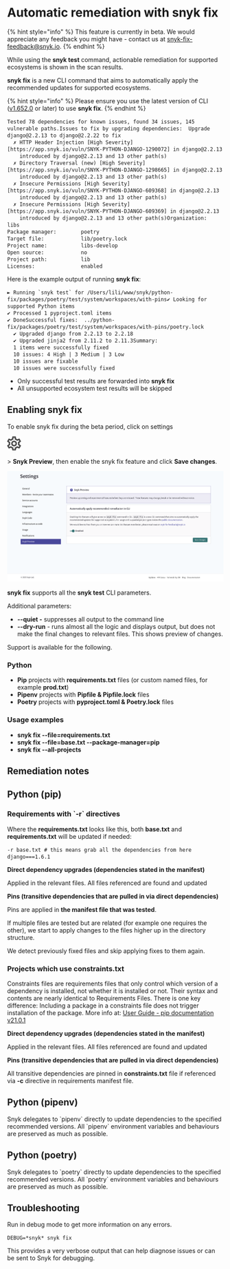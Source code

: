 # Automatic remediation with snyk fix

{% hint style="info" %}
This feature is currently in beta. We would appreciate any feedback you might have - contact us at [snyk-fix-feedback@snyk.io](mailto:snyk-fix-feedback@snyk.io).
{% endhint %}

While using the **snyk test** command, actionable remediation for supported ecosystems is shown in the scan results.

**snyk fix** is a new CLI command that aims to automatically apply the recommended updates for supported ecosystems.

{% hint style="info" %}
Please ensure you use the latest version of CLI \([v1.652.0](https://github.com/snyk/snyk/releases/tag/v1.652.0) or later\) to use **snyk fix**.
{% endhint %}

```text
Tested 78 dependencies for known issues, found 34 issues, 145 vulnerable paths.Issues to fix by upgrading dependencies:  Upgrade django@2.2.13 to django@2.2.22 to fix
  ✗ HTTP Header Injection [High Severity][https://app.snyk.io/vuln/SNYK-PYTHON-DJANGO-1290072] in django@2.2.13
    introduced by django@2.2.13 and 13 other path(s)
  ✗ Directory Traversal (new) [High Severity][https://app.snyk.io/vuln/SNYK-PYTHON-DJANGO-1298665] in django@2.2.13
    introduced by django@2.2.13 and 13 other path(s)
  ✗ Insecure Permissions [High Severity][https://app.snyk.io/vuln/SNYK-PYTHON-DJANGO-609368] in django@2.2.13
    introduced by django@2.2.13 and 13 other path(s)
  ✗ Insecure Permissions [High Severity][https://app.snyk.io/vuln/SNYK-PYTHON-DJANGO-609369] in django@2.2.13
    introduced by django@2.2.13 and 13 other path(s)Organization:           libs
Package manager:        poetry
Target file:            lib/poetry.lock
Project name:           libs-develop
Open source:            no
Project path:           lib
Licenses:               enabled
```

Here is the example output of running **snyk fix**:

```text
► Running `snyk test` for /Users/lili/www/snyk/python-fix/packages/poetry/test/system/workspaces/with-pins✔ Looking for supported Python items
✔ Processed 1 pyproject.toml items
✔ DoneSuccessful fixes:  ../python-fix/packages/poetry/test/system/workspaces/with-pins/poetry.lock
  ✔ Upgraded django from 2.2.13 to 2.2.18
  ✔ Upgraded jinja2 from 2.11.2 to 2.11.3Summary:
  1 items were successfully fixed
  10 issues: 4 High | 3 Medium | 3 Low
  10 issues are fixable
  10 issues were successfully fixed
```

* Only successful test results are forwarded into **snyk fix**
* All unsupported ecosystem test results will be skipped

## Enabling snyk fix

To enable snyk fix during the beta period, click on settings

![cog\_icon.png](../../.gitbook/assets/cog_icon.png)

 &gt; **Snyk Preview**, then enable the snyk fix feature and click **Save changes**.

![](../../.gitbook/assets/cleanshot_2021-07-02_at_11.39.43_2x.png)

**snyk fix** supports all the **snyk test** CLI parameters.

Additional parameters:

* **--quiet -** suppresses all output to the command line
* **--dry-run** - runs almost all the logic and displays output, but does not make the final changes to relevant files. This shows preview of changes.

Support is available for the following.

### Python

* **Pip** projects with **requirements.txt** files \(or custom named files, for example **prod.txt**\)
* **Pipenv** projects with **Pipfile & Pipfile.lock** files
* **Poetry** projects with **pyproject.toml & Poetry.lock** files

### Usage examples

* **snyk fix --file=requirements.txt**
* **snyk fix --file=base.txt --package-manager=pip**
* **snyk fix --all-projects**

## Remediation notes

## Python \(pip\)

### Requirements with \`-r\` directives

Where the **requirements.txt** looks like this, both **base.txt** and **requirements.txt** will be updated if needed:

```text
-r base.txt # this means grab all the dependencies from here
django===1.6.1
```

**Direct dependency upgrades \(dependencies stated in the manifest\)**

Applied in the relevant files. All files referenced are found and updated

**Pins \(transitive dependencies that are pulled in via direct dependencies\)**

Pins are applied in **the manifest file that was tested**.

If multiple files are tested but are related \(for example one requires the other\), we start to apply changes to the files higher up in the directory structure.

We detect previously fixed files and skip applying fixes to them again.

### Projects which use constraints.txt

Constraints files are requirements files that only control which version of a dependency is installed, not whether it is installed or not. Their syntax and contents are nearly identical to Requirements Files. There is one key difference: Including a package in a constraints file does not trigger installation of the package. More info at: [User Guide - pip documentation v21.0.1](https://pip.pypa.io/en/stable/user_guide/#constraints-files)

**Direct dependency upgrades \(dependencies stated in the manifest\)**

Applied in the relevant files. All files referenced are found and updated

**Pins \(transitive dependencies that are pulled in via direct dependencies\)**

All transitive dependencies are pinned in **constraints.txt** file if referenced via **-c** directive in requirements manifest file.

## Python \(pipenv\)

Snyk delegates to \`pipenv\` directly to update dependencies to the specified recommended versions. All \`pipenv\` environment variables and behaviours are preserved as much as possible.

## Python \(poetry\)

Snyk delegates to \`poetry\` directly to update dependencies to the specified recommended versions. All \`poetry\` environment variables and behaviours are preserved as much as possible.

## Troubleshooting

Run in debug mode to get more information on any errors.

```text
DEBUG=*snyk* snyk fix
```

This provides a very verbose output that can help diagnose issues or can be sent to Snyk for debugging.

